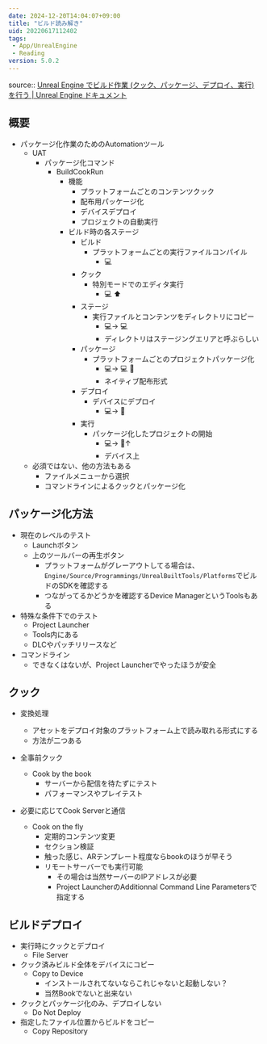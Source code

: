 ```yaml
---
date: 2024-12-20T14:04:07+09:00
title: "ビルド読み解き"
uid: 20220617112402
tags:
 - App/UnrealEngine
 - Reading
version: 5.0.2
---
```


source:: [Unreal Engine でビルド作業 (クック、パッケージ、デプロイ、実行) を行う | Unreal Engine ドキュメント](https://docs.unrealengine.com/5.0/ja/build-operations-cooking-packaging-deploying-and-running-projects-in-unreal-engine/)

## 概要
- パッケージ化作業のためのAutomationツール
	- UAT
		- パッケージ化コマンド
			- BuildCookRun
				- 機能
					- プラットフォームごとのコンテンツクック
					- 配布用パッケージ化
					- デバイスデプロイ
					- プロジェクトの自動実行
				- ビルド時の各ステージ
					- ビルド
						- プラットフォームごとの実行ファイルコンパイル
							- 💻
					- クック
						- 特別モードでのエディタ実行
							- 💻 ⬆
					- ステージ
						- 実行ファイルとコンテンツをディレクトリにコピー
							- 💻→ 💻
							- ディレクトリはステージングエリアと呼ぶらしい
					- パッケージ
						- プラットフォームごとのプロジェクトパッケージ化
							- 💻→ 💻 🏁
							- ネイティブ配布形式
					- デプロイ
						- デバイスにデプロイ
							- 💻→ 📱
					- 実行
						- パッケージ化したプロジェクトの開始
							- 💻→ 📱↑
							- デバイス上
	- 必須ではない、他の方法もある
		- ファイルメニューから選択
		- コマンドラインによるクックとパッケージ化

## パッケージ化方法
- 現在のレベルのテスト
	- Launchボタン
	- 上のツールバーの再生ボタン
		- プラットフォームがグレーアウトしてる場合は、`Engine/Source/Programmings/UnrealBuiltTools/Platforms`でビルドのSDKを確認する
		- つながってるかどうかを確認するDevice ManagerというToolsもある
- 特殊な条件下でのテスト
	- Project Launcher
	- Tools内にある
	- DLCやパッチリリースなど
- コマンドライン
	- できなくはないが、Project Launcherでやったほうが安全

## クック
- 変換処理
	- アセットをデプロイ対象のプラットフォーム上で読み取れる形式にする
	- 方法が二つある

- 全事前クック
	- Cook by the book
		- サーバーから配信を待たずにテスト
		- パフォーマンスやプレイテスト
- 必要に応じてCook Serverと通信
	- Cook on the fly
		- 定期的コンテンツ変更
		- セクション検証
		- 触った感じ、ARテンプレート程度ならbookのほうが早そう
		- リモートサーバーでも実行可能
			- その場合は当然サーバーのIPアドレスが必要
			- Project LauncherのAdditionnal Command Line Parametersで指定する

## ビルドデプロイ
- 実行時にクックとデプロイ
	- File Server
- クック済みビルド全体をデバイスにコピー
	- Copy to Device
		- インストールされてないならこれじゃないと起動しない？
		- 当然Bookでないと出来ない
- クックとパッケージ化のみ、デプロイしない
	- Do Not Deploy
- 指定したファイル位置からビルドをコピー
	- Copy Repository